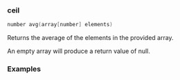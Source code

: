 ### ceil

```c++
number avg(array[number] elements)
```

Returns the average of the elements in the provided array.

An empty array will produce a return value of null.

### Examples


